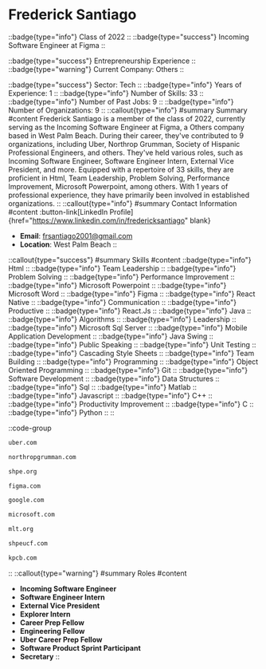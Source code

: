 # Frederick Santiago
::badge{type="info"}
Class of 2022
::
::badge{type="success"}
Incoming Software Engineer at Figma
::

::badge{type="success"}
Entrepreneurship Experience
::
::badge{type="warning"}
Current Company: Others
::

::badge{type="success"}
Sector: Tech
::
::badge{type="info"}
Years of Experience: 1
::
::badge{type="info"}
Number of Skills: 33
::
::badge{type="info"}
Number of Past Jobs: 9
::
::badge{type="info"}
Number of Organizations: 9
::
::callout{type="info"}
#summary
Summary
#content
Frederick Santiago is a member of the class of 2022, currently serving as the Incoming Software Engineer at Figma, a Others company based in West Palm Beach. During their career, they've contributed to 9 organizations, including Uber, Northrop Grumman, Society of Hispanic Professional Engineers, and others. They've held various roles, such as Incoming Software Engineer, Software Engineer Intern, External Vice President, and more. Equipped with a repertoire of 33 skills, they are proficient in Html, Team Leadership, Problem Solving, Performance Improvement, Microsoft Powerpoint, among others.  With 1 years of professional experience, they have primarily been involved in established organizations.
::
::callout{type="info"}
#summary
Contact Information
#content
:button-link[LinkedIn Profile]{href="https://www.linkedin.com/in/fredericksantiago" blank}
- **Email**: frsantiago2001@gmail.com
- **Location**: West Palm Beach
::

::callout{type="success"}
#summary
Skills
#content
::badge{type="info"}
Html
::
::badge{type="info"}
Team Leadership
::
::badge{type="info"}
Problem Solving
::
::badge{type="info"}
Performance Improvement
::
::badge{type="info"}
Microsoft Powerpoint
::
::badge{type="info"}
Microsoft Word
::
::badge{type="info"}
Figma
::
::badge{type="info"}
React Native
::
::badge{type="info"}
Communication
::
::badge{type="info"}
Productive
::
::badge{type="info"}
React.Js
::
::badge{type="info"}
Java
::
::badge{type="info"}
Algorithms
::
::badge{type="info"}
Leadership
::
::badge{type="info"}
Microsoft Sql Server
::
::badge{type="info"}
Mobile Application Development
::
::badge{type="info"}
Java Swing
::
::badge{type="info"}
Public Speaking
::
::badge{type="info"}
Unit Testing
::
::badge{type="info"}
Cascading Style Sheets
::
::badge{type="info"}
Team Building
::
::badge{type="info"}
Programming
::
::badge{type="info"}
Object Oriented Programming
::
::badge{type="info"}
Git
::
::badge{type="info"}
Software Development
::
::badge{type="info"}
Data Structures
::
::badge{type="info"}
Sql
::
::badge{type="info"}
Matlab
::
::badge{type="info"}
Javascript
::
::badge{type="info"}
C++
::
::badge{type="info"}
Productivity Improvement
::
::badge{type="info"}
C
::
::badge{type="info"}
Python
::
::

::code-group
```bash [Uber]
uber.com
```
```bash [Northrop Grumman]
northropgrumman.com
```
```bash [Society of Hispanic Professional Engineers]
shpe.org
```
```bash [Figma]
figma.com
```
```bash [Google]
google.com
```
```bash [Microsoft]
microsoft.com
```
```bash [Management Leadership for Tomorrow]
mlt.org
```
```bash [SHPE UCF]
shpeucf.com
```
```bash [Kleiner Perkins Caufield & Byers]
kpcb.com
```
::
::callout{type="warning"}
#summary
Roles
#content
- **Incoming Software Engineer**
- **Software Engineer Intern**
- **External Vice President**
- **Explorer Intern**
- **Career Prep Fellow**
- **Engineering Fellow**
- **Uber Career Prep Fellow**
- **Software Product Sprint Participant**
- **Secretary**
::

